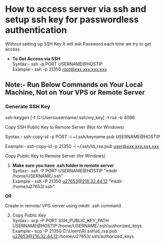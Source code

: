 # How to access server via ssh and setup ssh key for passwordless authentication
Without setting up SSH Key It will ask Password each time we try to get access

- **To Get Access via SSH**  
Syntax:- ssh -p PORT USERNAME@HOSTIP  
Example:- ssh -p 21350 root@xxx.xxx.xxx.xxx


## **Note:- Run Below Commands on Your Local Machine, Not on Your VPS or Remote Server**

### **Generate SSH Key**  
ssh-keygen [-f C:\Users\username/.ssh/my_key] -t rsa -b 4096  

Copy SSH Public Key to Remote Server (Not for Windows)  

Syntax:- ssh-copy-id -p PORT -i ~/.ssh/keyname.pub USERNAME@HOSTIP  

Example:- ssh-copy-id -p 21350 -i ~/.ssh/id_rsa.pub user@xxx.xxx.xxx.xxx  

Copy Public Key to Remote Server (for Windows)  

1. **Make sure you have .ssh folder in remote server**  
Syntax:- ssh -P PORT USERNAME@HOSTIP "mkdir /home/USERNAME/.ssh"  
Example:- ssh -P 21350 u27653@216.32.44.12 "mkdir /home/u27653/.ssh"  

**OR**  

Create in remote/ VPS server using *mkdir .ssh* command

2. Copy Public Key  
Syntax:- scp -P PORT SSH_PUBLIC_KEY_PATH USERNAME@HOSTIP:/home/USERNAME/.ssh/authorized_keys  
Example:- scp -P 21350 C:\Users\R/.ssh\id_rsa.pub u27653@216.32.44.12:/home/u27653/.ssh/authorized_keys  
